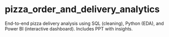 # pizza_order_and_delivery_analytics
End-to-end pizza delivery analysis using SQL (cleaning), Python (EDA), and Power BI (interactive dashboard). Includes PPT with insights.

